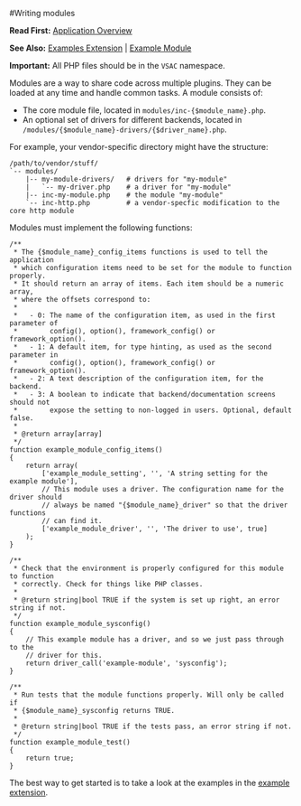 #Writing modules

**Read First:** [Application Overview](./overview.md)

**See Also:** [Examples Extension](https://github.com/EurActiv/VSAC-Examples) | [Example Module](https://github.com/EurActiv/VSAC-Examples/tree/master/examples/modules)

**Important:** All PHP files should be in the `VSAC` namespace.

Modules are a way to share code across multiple plugins. They can be loaded at any time and handle common tasks. A module consists of:

  * The core module file, located in `modules/inc-{$module_name}.php`.
  * An optional set of drivers for different backends, located in
    `/modules/{$module_name}-drivers/{$driver_name}.php`.

For example, your vendor-specific directory might have the structure:

    /path/to/vendor/stuff/
    `-- modules/
        |-- my-module-drivers/   # drivers for "my-module"
        |   `-- my-driver.php    # a driver for "my-module"
        |-- inc-my-module.php    # the module "my-module"
        `-- inc-http.php         # a vendor-specfic modification to the core http module

Modules must implement the following functions:

    /**
     * The {$module_name}_config_items functions is used to tell the application
     * which configuration items need to be set for the module to function properly.
     * It should return an array of items. Each item should be a numeric array,
     * where the offsets correspond to:
     *
     *   - 0: The name of the configuration item, as used in the first parameter of
     *        config(), option(), framework_config() or framework_option().
     *   - 1: A default item, for type hinting, as used as the second parameter in
     *        config(), option(), framework_config() or framework_option().
     *   - 2: A text description of the configuration item, for the backend.
     *   - 3: A boolean to indicate that backend/documentation screens should not
     *        expose the setting to non-logged in users. Optional, default false.
     *
     * @return array[array]
     */
    function example_module_config_items()
    {
        return array(
            ['example_module_setting', '', 'A string setting for the example module'],
            // This module uses a driver. The configuration name for the driver should
            // always be named "{$module_name}_driver" so that the driver functions
            // can find it.
            ['example_module_driver', '', 'The driver to use', true]
        );
    }

    /**
     * Check that the environment is properly configured for this module to function
     * correctly. Check for things like PHP classes.
     *
     * @return string|bool TRUE if the system is set up right, an error string if not.
     */
    function example_module_sysconfig()
    {
        // This example module has a driver, and so we just pass through to the
        // driver for this.
        return driver_call('example-module', 'sysconfig');
    }

    /**
     * Run tests that the module functions properly. Will only be called if
     * {$module_name}_sysconfig returns TRUE.
     *
     * @return string|bool TRUE if the tests pass, an error string if not.
     */
    function example_module_test()
    {
        return true;
    }

The best way to get started is to take a look at the examples in the [example extension](https://github.com/EurActiv/VSAC-Examples).
